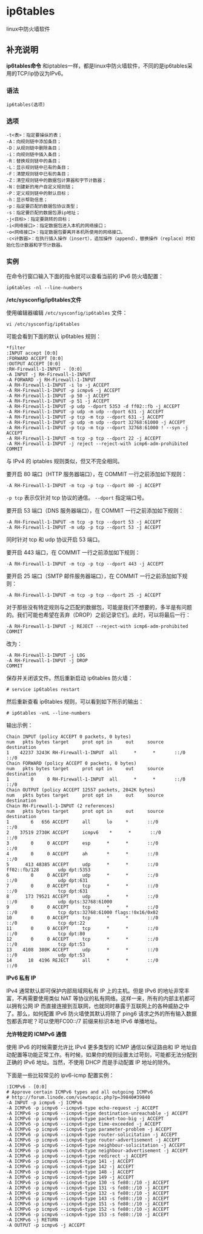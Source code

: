 #  ip6tables

linux中防火墙软件

##  补充说明

**ip6tables命令** 和iptables一样，都是linux中防火墙软件，不同的是ip6tables采用的TCP/ip协议为IPv6。

###  语法

    
    
    ip6tables(选项)
    

###  选项

    
    
    -t<表>：指定要操纵的表；
    -A：向规则链中添加条目；
    -D：从规则链中删除条目；
    -i：向规则链中插入条目；
    -R：替换规则链中的条目；
    -L：显示规则链中已有的条目；
    -F：清楚规则链中已有的条目；
    -Z：清空规则链中的数据包计算器和字节计数器；
    -N：创建新的用户自定义规则链；
    -P：定义规则链中的默认目标；
    -h：显示帮助信息；
    -p：指定要匹配的数据包协议类型；
    -s：指定要匹配的数据包源ip地址；
    -j<目标>：指定要跳转的目标；
    -i<网络接口>：指定数据包进入本机的网络接口；
    -o<网络接口>：指定数据包要离开本机所使用的网络接口。
    -c<计数器>：在执行插入操作（insert），追加操作（append），替换操作（replace）时初始化包计数器和字节计数器。
    

###  实例

在命令行窗口输入下面的指令就可以查看当前的 IPv6 防火墙配置：

    
    
    ip6tables -nl --line-numbers
    

**/etc/sysconfig/ip6tables文件**

使用编辑器编辑 ` /etc/sysconfig/ip6tables ` 文件：

    
    
    vi /etc/sysconfig/ip6tables
    

可能会看到下面的默认 ip6tables 规则：

    
    
    *filter
    :INPUT accept [0:0]
    :FORWARD ACCEPT [0:0]
    :OUTPUT ACCEPT [0:0]
    :RH-Firewall-1-INPUT - [0:0]
    -A INPUT -j RH-Firewall-1-INPUT
    -A FORWARD -j RH-Firewall-1-INPUT
    -A RH-Firewall-1-INPUT -i lo -j ACCEPT
    -A RH-Firewall-1-INPUT -p icmpv6 -j ACCEPT
    -A RH-Firewall-1-INPUT -p 50 -j ACCEPT
    -A RH-Firewall-1-INPUT -p 51 -j ACCEPT
    -A RH-Firewall-1-INPUT -p udp --dport 5353 -d ff02::fb -j ACCEPT
    -A RH-Firewall-1-INPUT -p udp -m udp --dport 631 -j ACCEPT
    -A RH-Firewall-1-INPUT -p tcp -m tcp --dport 631 -j ACCEPT
    -A RH-Firewall-1-INPUT -p udp -m udp --dport 32768:61000 -j ACCEPT
    -A RH-Firewall-1-INPUT -p tcp -m tcp --dport 32768:61000 ! --syn -j ACCEPT
    -A RH-Firewall-1-INPUT -m tcp -p tcp --dport 22 -j ACCEPT
    -A RH-Firewall-1-INPUT -j reject --reject-with icmp6-adm-prohibited
    COMMIT
    

与 IPv4 的 iptables 规则类似，但又不完全相同。

要开启 80 端口（HTTP 服务器端口），在 COMMIT 一行之前添加如下规则：

    
    
    -A RH-Firewall-1-INPUT -m tcp -p tcp --dport 80 -j ACCEPT
    

` -p tcp ` 表示仅针对 tcp 协议的通信。 ` --dport ` 指定端口号。

要开启 53 端口（DNS 服务器端口），在 COMMIT 一行之前添加如下规则：

    
    
    -A RH-Firewall-1-INPUT -m tcp -p tcp --dport 53 -j ACCEPT
    -A RH-Firewall-1-INPUT -m udp -p tcp --dport 53 -j ACCEPT
    

同时针对 tcp 和 udp 协议开启 53 端口。

要开启 443 端口，在 COMMIT 一行之前添加如下规则：

    
    
    -A RH-Firewall-1-INPUT -m tcp -p tcp --dport 443 -j ACCEPT
    

要开启 25 端口（SMTP 邮件服务器端口），在 COMMIT 一行之前添加如下规则：

    
    
    -A RH-Firewall-1-INPUT -m tcp -p tcp --dport 25 -j ACCEPT
    

对于那些没有特定规则与之匹配的数据包，可能是我们不想要的，多半是有问题的。我们可能也希望在丢弃（DROP）之前记录它们。此时，可以将最后一行：

    
    
    -A RH-Firewall-1-INPUT -j REJECT --reject-with icmp6-adm-prohibited
    COMMIT
    

改为：

    
    
    -A RH-Firewall-1-INPUT -j LOG
    -A RH-Firewall-1-INPUT -j DROP
    COMMIT
    

保存并关闭该文件。然后重新启动 ip6tables 防火墙：

    
    
    # service ip6tables restart
    

然后重新查看 ip6tables 规则，可以看到如下所示的输出：

    
    
    # ip6tables -vnL --line-numbers
    

输出示例：

    
    
    Chain INPUT (policy ACCEPT 0 packets, 0 bytes)
    num   pkts bytes target     prot opt in     out     source               destination
    1    42237 3243K RH-Firewall-1-INPUT  all      *      *       ::/0                 ::/0
    Chain FORWARD (policy ACCEPT 0 packets, 0 bytes)
    num   pkts bytes target     prot opt in     out     source               destination
    1        0     0 RH-Firewall-1-INPUT  all      *      *       ::/0                 ::/0
    Chain OUTPUT (policy ACCEPT 12557 packets, 2042K bytes)
    num   pkts bytes target     prot opt in     out     source               destination
    Chain RH-Firewall-1-INPUT (2 references)
    num   pkts bytes target     prot opt in     out     source               destination
    1        6   656 ACCEPT     all      lo     *       ::/0                 ::/0
    2    37519 2730K ACCEPT     icmpv6    *      *       ::/0                 ::/0
    3        0     0 ACCEPT     esp      *      *       ::/0                 ::/0
    4        0     0 ACCEPT     ah       *      *       ::/0                 ::/0
    5      413 48385 ACCEPT     udp      *      *       ::/0                 ff02::fb/128       udp dpt:5353
    6        0     0 ACCEPT     udp      *      *       ::/0                 ::/0               udp dpt:631
    7        0     0 ACCEPT     tcp      *      *       ::/0                 ::/0               tcp dpt:631
    8      173 79521 ACCEPT     udp      *      *       ::/0                 ::/0               udp dpts:32768:61000
    9        0     0 ACCEPT     tcp      *      *       ::/0                 ::/0               tcp dpts:32768:61000 flags:!0x16/0x02
    10       0     0 ACCEPT     tcp      *      *       ::/0                 ::/0               tcp dpt:22
    11       0     0 ACCEPT     tcp      *      *       ::/0                 ::/0               tcp dpt:80
    12       0     0 ACCEPT     tcp      *      *       ::/0                 ::/0               tcp dpt:53
    13    4108  380K ACCEPT     udp      *      *       ::/0                 ::/0               udp dpt:53
    14      18  4196 REJECT     all      *      *       ::/0                 ::/0
    

**IPv6 私有 IP**

IPv4 通常默认即可保护内部局域网私有 IP 上的主机。但是 IPv6 的地址非常丰富，不再需要使用类似 NAT
等协议的私有网络。这样一来，所有的内部主机都可以拥有公网 IP 而直接连接到互联网，也就同时暴露于互联网上的各种威胁之中了。那么，如何配置 IPv6
防火墙使其默认将除了 ping6 请求之外的所有输入数据包都丢弃呢？可以使用FC00::/7 前缀来标识本地 IPv6 单播地址。

**允许特定的 ICMPv6 通信**

使用 IPv6 的时候需要允许比 IPv4 更多类型的 ICMP 通信以保证路由和 IP
地址自动配置等功能正常工作。有时候，如果你的规则设置太过苛刻，可能都无法分配到正确的 IPv6 地址。当然，不使用 DHCP 而是手动配置 IP
地址的除外。

下面是一些比较常见的 ipv6-icmp 配置实例：

    
    
    :ICMPv6 - [0:0]
    # Approve certain ICMPv6 types and all outgoing ICMPv6
    # http://forum.linode.com/viewtopic.php?p=39840#39840
    -A INPUT -p icmpv6 -j ICMPv6
    -A ICMPv6 -p icmpv6 --icmpv6-type echo-request -j ACCEPT
    -A ICMPv6 -p icmpv6 --icmpv6-type destination-unreachable -j ACCEPT
    -A ICMPv6 -p icmpv6 --icmpv6-type packet-too-big -j ACCEPT
    -A ICMPv6 -p icmpv6 --icmpv6-type time-exceeded -j ACCEPT
    -A ICMPv6 -p icmpv6 --icmpv6-type parameter-problem -j ACCEPT
    -A ICMPv6 -p icmpv6 --icmpv6-type router-solicitation -j ACCEPT
    -A ICMPv6 -p icmpv6 --icmpv6-type router-advertisement -j ACCEPT
    -A ICMPv6 -p icmpv6 --icmpv6-type neighbour-solicitation -j ACCEPT
    -A ICMPv6 -p icmpv6 --icmpv6-type neighbour-advertisement -j ACCEPT
    -A ICMPv6 -p icmpv6 --icmpv6-type redirect -j ACCEPT
    -A ICMPv6 -p icmpv6 --icmpv6-type 141 -j ACCEPT
    -A ICMPv6 -p icmpv6 --icmpv6-type 142 -j ACCEPT
    -A ICMPv6 -p icmpv6 --icmpv6-type 148 -j ACCEPT
    -A ICMPv6 -p icmpv6 --icmpv6-type 149 -j ACCEPT
    -A ICMPv6 -p icmpv6 --icmpv6-type 130 -s fe80::/10 -j ACCEPT
    -A ICMPv6 -p icmpv6 --icmpv6-type 131 -s fe80::/10 -j ACCEPT
    -A ICMPv6 -p icmpv6 --icmpv6-type 132 -s fe80::/10 -j ACCEPT
    -A ICMPv6 -p icmpv6 --icmpv6-type 143 -s fe80::/10 -j ACCEPT
    -A ICMPv6 -p icmpv6 --icmpv6-type 151 -s fe80::/10 -j ACCEPT
    -A ICMPv6 -p icmpv6 --icmpv6-type 152 -s fe80::/10 -j ACCEPT
    -A ICMPv6 -p icmpv6 --icmpv6-type 153 -s fe80::/10 -j ACCEPT
    -A ICMPv6 -j RETURN
    -A OUTPUT -p icmpv6 -j ACCEPT
    

